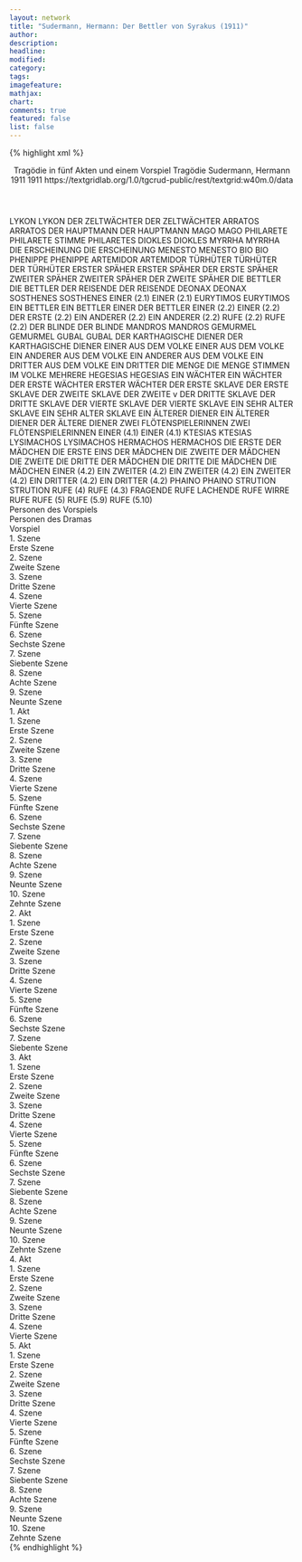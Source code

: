 ```yaml
---
layout: network
title: "Sudermann, Hermann: Der Bettler von Syrakus (1911)"
author:
description:
headline:
modified:
category:
tags:
imagefeature: 
mathjax: 
chart: 
comments: true
featured: false
list: false
---
```

{% highlight xml %}
<?xml-model href="https://raw.githubusercontent.com/DLiNa/project/master/rules/lina.rnc"?><?xml-model href="https://raw.githubusercontent.com/DLiNa/project/master/rules/lina.sch"?>
<play xmlns="http://lina.digital">
  <header>
    <title>Der Bettler von Syrakus</title>
    <subtitle>Tragödie in fünf Akten und einem Vorspiel</subtitle>
    <genretitle>Tragödie</genretitle>
    <author>Sudermann, Hermann</author>
    <date type="print" when="1911">1911</date>
    <date type="premiere" when="1911">1911</date>
    <date type="written"/>
    <source>https://textgridlab.org/1.0/tgcrud-public/rest/textgrid:w40m.0/data</source>
  </header>
  <personae>
    <character>
      <name>LYKON</name>
      <alias xml:id="lykon">
        <name>LYKON</name>
      </alias>
    </character>
    <character>
      <name>DER ZELTWÄCHTER</name>
      <alias xml:id="der_zeltwächter">
        <name>DER ZELTWÄCHTER</name>
      </alias>
    </character>
    <character>
      <name>ARRATOS</name>
      <alias xml:id="arratos">
        <name>ARRATOS</name>
      </alias>
    </character>
    <character>
      <name>DER HAUPTMANN</name>
      <alias xml:id="der_hauptmann">
        <name>DER HAUPTMANN</name>
      </alias>
    </character>
    <character>
      <name>MAGO</name>
      <alias xml:id="mago">
        <name>MAGO</name>
      </alias>
    </character>
    <character>
      <name>PHILARETE</name>
      <alias xml:id="philarete">
        <name>PHILARETE</name>
      </alias>
      <alias xml:id="stimme_philaretes">
        <name>STIMME PHILARETES</name>
      </alias>
    </character>
    <character>
      <name>DIOKLES</name>
      <alias xml:id="diokles">
        <name>DIOKLES</name>
      </alias>
    </character>
    <character>
      <name>MYRRHA</name>
      <alias xml:id="myrrha">
        <name>MYRRHA</name>
      </alias>
    </character>
    <character>
      <name>DIE ERSCHEINUNG</name>
      <alias xml:id="die_erscheinung">
        <name>DIE ERSCHEINUNG</name>
      </alias>
    </character>
    <character>
      <name>MENESTO</name>
      <alias xml:id="menesto">
        <name>MENESTO</name>
      </alias>
    </character>
    <character>
      <name>BIO</name>
      <alias xml:id="bio">
        <name>BIO</name>
      </alias>
    </character>
    <character>
      <name>PHENIPPE</name>
      <alias xml:id="phenippe">
        <name>PHENIPPE</name>
      </alias>
    </character>
    <character>
      <name>ARTEMIDOR</name>
      <alias xml:id="artemidor">
        <name>ARTEMIDOR</name>
      </alias>
    </character>
    <character>
      <name>TÜRHÜTER</name>
      <alias xml:id="türhüter">
        <name>TÜRHÜTER</name>
      </alias>
      <alias xml:id="der_türhüter">
        <name>DER TÜRHÜTER</name>
      </alias>
    </character>
    <character>
      <name>ERSTER SPÄHER</name>
      <alias xml:id="erster_späher">
        <name>ERSTER SPÄHER</name>
      </alias>
      <alias xml:id="der_erste_späher">
        <name>DER ERSTE SPÄHER</name>
      </alias>
    </character>
    <character>
      <name>ZWEITER SPÄHER</name>
      <alias xml:id="zweiter_späher">
        <name>ZWEITER SPÄHER</name>
      </alias>
      <alias xml:id="der_zweite_späher">
        <name>DER ZWEITE SPÄHER</name>
      </alias>
    </character>
    <character>
      <name>DIE BETTLER</name>
      <alias xml:id="die_bettler">
        <name>DIE BETTLER</name>
      </alias>
    </character>
    <character>
      <name>DER REISENDE</name>
      <alias xml:id="der_reisende">
        <name>DER REISENDE</name>
      </alias>
    </character>
    <character>
      <name>DEONAX</name>
      <alias xml:id="deonax">
        <name>DEONAX</name>
      </alias>
    </character>
    <character>
      <name>SOSTHENES</name>
      <alias xml:id="sosthenes">
        <name>SOSTHENES</name>
      </alias>
    </character>
    <character>
      <name>EINER (2.1)</name>
      <alias xml:id="einer_2.1">
        <name>EINER (2.1)</name>
      </alias>
    </character>
    <character>
      <name>EURYTIMOS</name>
      <alias xml:id="eurytimos">
        <name>EURYTIMOS</name>
      </alias>
    </character>
    <character>
      <name>EIN BETTLER</name>
      <alias xml:id="ein_bettler">
        <name>EIN BETTLER</name>
      </alias>
      <alias xml:id="einer_der_bettler">
        <name>EINER DER BETTLER</name>
      </alias>
    </character>
    <character>
      <name>EINER (2.2)</name>
      <alias xml:id="einer_2.2">
        <name>EINER (2.2)</name>
      </alias>
      <alias xml:id="der_erste_2.2">
        <name>DER ERSTE (2.2)</name>
      </alias>
    </character>
    <character>
      <name>EIN ANDERER (2.2)</name>
      <alias xml:id="ein_anderer_2.2">
        <name>EIN ANDERER (2.2)</name>
      </alias>
    </character>
    <character>
      <name>RUFE (2.2)</name>
      <alias xml:id="rufe_2.2">
        <name>RUFE (2.2)</name>
      </alias>
    </character>
    <character>
      <name>DER BLINDE</name>
      <alias xml:id="der_blinde">
        <name>DER BLINDE</name>
      </alias>
    </character>
    <character>
      <name>MANDROS</name>
      <alias xml:id="mandros">
        <name>MANDROS</name>
      </alias>
    </character>
    <character>
      <name>GEMURMEL</name>
      <alias xml:id="gemurmel">
        <name>GEMURMEL</name>
      </alias>
    </character>
    <character>
      <name>GUBAL</name>
      <alias xml:id="gubal">
        <name>GUBAL</name>
      </alias>
    </character>
    <character>
      <name>DER KARTHAGISCHE DIENER</name>
      <alias xml:id="der_karthagische_diener">
        <name>DER KARTHAGISCHE DIENER</name>
      </alias>
    </character>
    <character>
      <name>EINER AUS DEM VOLKE</name>
      <alias xml:id="einer_aus_dem_volke">
        <name>EINER AUS DEM VOLKE</name>
      </alias>
    </character>
    <character>
      <name>EIN ANDERER AUS DEM VOLKE</name>
      <alias xml:id="ein_anderer_aus_dem_volke">
        <name>EIN ANDERER AUS DEM VOLKE</name>
      </alias>
    </character>
    <character>
      <name>EIN DRITTER AUS DEM VOLKE</name>
      <alias xml:id="ein_dritter_aus_dem_volke">
        <name>EIN DRITTER</name>
      </alias>
    </character>
    <character>
      <name>DIE MENGE</name>
      <alias xml:id="die_menge">
        <name>DIE MENGE</name>
      </alias>
      <alias xml:id="stimmen_im_volke">
        <name>STIMMEN IM VOLKE</name>
      </alias>
      <alias xml:id="mehrere_aus_dem_volke">
        <name>MEHRERE</name>
      </alias>
    </character>
    <character>
      <name>HEGESIAS</name>
      <alias xml:id="hegesias">
        <name>HEGESIAS</name>
      </alias>
    </character>
    <character>
      <name>EIN WÄCHTER</name>
      <alias xml:id="ein_wächter">
        <name>EIN WÄCHTER</name>
      </alias>
      <alias xml:id="der_erste_wächter">
        <name>DER ERSTE WÄCHTER</name>
      </alias>
      <alias xml:id="erster_wächter">
        <name>ERSTER WÄCHTER</name>
      </alias>
    </character>
    <character>
      <name>DER ERSTE SKLAVE</name>
      <alias xml:id="der_erste_sklave">
        <name>DER ERSTE SKLAVE</name>
      </alias>
    </character>
    <character>
      <name>DER ZWEITE SKLAVE</name>
      <alias xml:id="der_zweite_sklave">
        <name>DER ZWEITE v</name>
      </alias>
    </character>
    <character>
      <name>DER DRITTE SKLAVE</name>
      <alias xml:id="der_dritte_sklave">
        <name>DER DRITTE SKLAVE</name>
      </alias>
    </character>
    <character>
      <name>DER VIERTE SKLAVE</name>
      <alias xml:id="der_vierte_sklave">
        <name>DER VIERTE SKLAVE</name>
      </alias>
    </character>
    <character>
      <name>EIN SEHR ALTER SKLAVE</name>
      <alias xml:id="ein_sehr_alter_sklave">
        <name>EIN SEHR ALTER SKLAVE</name>
      </alias>
    </character>
    <character>
      <name>EIN ÄLTERER DIENER</name>
      <alias xml:id="ein_älterer_diener">
        <name>EIN ÄLTERER DIENER</name>
      </alias>
      <alias xml:id="der_ältere_diener">
        <name>DER ÄLTERE DIENER</name>
      </alias>
    </character>
    <character>
      <name>ZWEI FLÖTENSPIELERINNEN</name>
      <alias xml:id="zwei_flötenspielerinnen">
        <name>ZWEI FLÖTENSPIELERINNEN</name>
      </alias>
    </character>
    <character>
      <name>EINER (4.1)</name>
      <alias xml:id="einer_4.1">
        <name>EINER (4.1)</name>
      </alias>
    </character>
    <character>
      <name>KTESIAS</name>
      <alias xml:id="ktesias">
        <name>KTESIAS</name>
      </alias>
    </character>
    <character>
      <name>LYSIMACHOS</name>
      <alias xml:id="lysimachos">
        <name>LYSIMACHOS</name>
      </alias>
    </character>
    <character>
      <name>HERMACHOS</name>
      <alias xml:id="hermachos">
        <name>HERMACHOS</name>
      </alias>
    </character>
    <character>
      <name>DIE ERSTE DER MÄDCHEN</name>
      <alias xml:id="die_erste">
        <name>DIE ERSTE</name>
      </alias>
      <alias xml:id="eins_der_mädchen">
        <name>EINS DER MÄDCHEN</name>
      </alias>
    </character>
    <character>
      <name>DIE ZWEITE DER MÄDCHEN</name>
      <alias xml:id="die_zweite">
        <name>DIE ZWEITE</name>
      </alias>
    </character>
    <character>
      <name>DIE DRITTE DER MÄDCHEN</name>
      <alias xml:id="die_dritte">
        <name>DIE DRITTE</name>
      </alias>
    </character>
    <character>
      <name>DIE MÄDCHEN</name>
      <alias xml:id="die_mädchen">
        <name>DIE MÄDCHEN</name>
      </alias>
    </character>
    <character>
      <name>EINER (4.2)</name>
      <alias xml:id="einer_4.2">
        <name>EIN ZWEITER (4.2)</name>
      </alias>
    </character>
    <character>
      <name>EIN ZWEITER (4.2)</name>
      <alias xml:id="ein_zweiter_4.2">
        <name>EIN ZWEITER (4.2)</name>
      </alias>
    </character>
    <character>
      <name>EIN DRITTER (4.2)</name>
      <alias xml:id="ein_dritter_4.2">
        <name>EIN DRITTER (4.2)</name>
      </alias>
    </character>
    <character>
      <name>PHAINO</name>
      <alias xml:id="phaino">
        <name>PHAINO</name>
      </alias>
    </character>
    <character>
      <name>STRUTION</name>
      <alias xml:id="strution">
        <name>STRUTION</name>
      </alias>
    </character>
    <character>
      <name>RUFE (4)</name>
      <alias xml:id="rufe_4.3">
        <name>RUFE (4.3)</name>
      </alias>
      <alias xml:id="fragende_rufe">
        <name>FRAGENDE RUFE</name>
      </alias>
      <alias xml:id="lachende_rufe">
        <name>LACHENDE RUFE</name>
      </alias>
      <alias xml:id="wirre_rufe">
        <name>WIRRE RUFE</name>
      </alias>
    </character>
    <character>
      <name>RUFE (5)</name>
      <alias xml:id="rufe_5.9">
        <name>RUFE (5.9)</name>
      </alias>
      <alias xml:id="rufe_5.10">
        <name>RUFE (5.10)</name>
      </alias>
    </character>
  </personae>
  <text>
    <div>
      <head>Personen des Vorspiels</head>
    </div>
    <div>
      <head>Personen des Dramas</head>
    </div>
    <div>
      <head>Vorspiel</head>
      <div>
        <head>1. Szene</head>
        <div>
          <head>Erste Szene</head>
          <sp who="#lykon">
            <amount n="2" unit="speech_acts"/>
            <amount n="62" unit="words"/>
            <amount n="8" unit="lines"/>
            <amount n="328" unit="chars"/>
          </sp>
          <sp who="#der_zeltwächter">
            <amount n="1" unit="speech_acts"/>
            <amount n="12" unit="words"/>
            <amount n="2" unit="lines"/>
            <amount n="66" unit="chars"/>
          </sp>
        </div>
      </div>
      <div>
        <head>2. Szene</head>
        <div>
          <head>Zweite Szene</head>
          <sp who="#arratos">
            <amount n="10" unit="speech_acts"/>
            <amount n="268" unit="words"/>
            <amount n="38" unit="lines"/>
            <amount n="1443" unit="chars"/>
          </sp>
          <sp who="#lykon">
            <amount n="10" unit="speech_acts"/>
            <amount n="464" unit="words"/>
            <amount n="65" unit="lines"/>
            <amount n="2530" unit="chars"/>
          </sp>
        </div>
      </div>
      <div>
        <head>3. Szene</head>
        <div>
          <head>Dritte Szene</head>
          <sp who="#der_hauptmann">
            <amount n="2" unit="speech_acts"/>
            <amount n="18" unit="words"/>
            <amount n="4" unit="lines"/>
            <amount n="100" unit="chars"/>
          </sp>
          <sp who="#lykon">
            <amount n="19" unit="speech_acts"/>
            <amount n="210" unit="words"/>
            <amount n="39" unit="lines"/>
            <amount n="1123" unit="chars"/>
          </sp>
          <sp who="#mago">
            <amount n="13" unit="speech_acts"/>
            <amount n="464" unit="words"/>
            <amount n="69" unit="lines"/>
            <amount n="2573" unit="chars"/>
          </sp>
          <sp who="#arratos">
            <amount n="4" unit="speech_acts"/>
            <amount n="28" unit="words"/>
            <amount n="6" unit="lines"/>
            <amount n="143" unit="chars"/>
          </sp>
          <sp who="#der_hauptmann #lykon #mago #arratos">
            <amount n="2" unit="speech_acts"/>
            <amount n="4" unit="words"/>
            <amount n="1" unit="lines"/>
            <amount n="33" unit="chars"/>
          </sp>
        </div>
      </div>
      <div>
        <head>4. Szene</head>
        <div>
          <head>Vierte Szene</head>
          <sp who="#lykon">
            <amount n="4" unit="speech_acts"/>
            <amount n="173" unit="words"/>
            <amount n="24" unit="lines"/>
            <amount n="885" unit="chars"/>
          </sp>
          <sp who="#arratos">
            <amount n="2" unit="speech_acts"/>
            <amount n="96" unit="words"/>
            <amount n="13" unit="lines"/>
            <amount n="483" unit="chars"/>
          </sp>
          <sp who="#stimme_philaretes">
            <amount n="1" unit="speech_acts"/>
            <amount n="6" unit="words"/>
            <amount n="1" unit="lines"/>
            <amount n="30" unit="chars"/>
          </sp>
        </div>
      </div>
      <div>
        <head>5. Szene</head>
        <div>
          <head>Fünfte Szene</head>
          <sp who="#philarete">
            <amount n="3" unit="speech_acts"/>
            <amount n="65" unit="words"/>
            <amount n="9" unit="lines"/>
            <amount n="354" unit="chars"/>
          </sp>
          <sp who="#lykon">
            <amount n="2" unit="speech_acts"/>
            <amount n="144" unit="words"/>
            <amount n="17" unit="lines"/>
            <amount n="738" unit="chars"/>
          </sp>
          <sp who="#arratos">
            <amount n="2" unit="speech_acts"/>
            <amount n="8" unit="words"/>
            <amount n="2" unit="lines"/>
            <amount n="38" unit="chars"/>
          </sp>
          <sp who="#diokles">
            <amount n="1" unit="speech_acts"/>
            <amount n="16" unit="words"/>
            <amount n="3" unit="lines"/>
            <amount n="77" unit="chars"/>
          </sp>
        </div>
      </div>
      <div>
        <head>6. Szene</head>
        <div>
          <head>Sechste Szene</head>
          <sp who="#lykon">
            <amount n="6" unit="speech_acts"/>
            <amount n="83" unit="words"/>
            <amount n="16" unit="lines"/>
            <amount n="473" unit="chars"/>
          </sp>
          <sp who="#philarete">
            <amount n="5" unit="speech_acts"/>
            <amount n="148" unit="words"/>
            <amount n="21" unit="lines"/>
            <amount n="765" unit="chars"/>
          </sp>
        </div>
      </div>
      <div>
        <head>7. Szene</head>
        <div>
          <head>Siebente Szene</head>
          <sp who="#arratos">
            <amount n="2" unit="speech_acts"/>
            <amount n="9" unit="words"/>
            <amount n="3" unit="lines"/>
            <amount n="56" unit="chars"/>
          </sp>
          <sp who="#philarete">
            <amount n="1" unit="speech_acts"/>
            <amount n="96" unit="words"/>
            <amount n="13" unit="lines"/>
            <amount n="537" unit="chars"/>
          </sp>
          <sp who="#lykon">
            <amount n="2" unit="speech_acts"/>
            <amount n="16" unit="words"/>
            <amount n="4" unit="lines"/>
            <amount n="83" unit="chars"/>
          </sp>
          <sp who="#myrrha">
            <amount n="1" unit="speech_acts"/>
            <amount n="2" unit="words"/>
            <amount n="1" unit="lines"/>
            <amount n="11" unit="chars"/>
          </sp>
          <sp who="#diokles">
            <amount n="1" unit="speech_acts"/>
            <amount n="1" unit="words"/>
            <amount n="1" unit="lines"/>
            <amount n="6" unit="chars"/>
          </sp>
        </div>
      </div>
      <div>
        <head>8. Szene</head>
        <div>
          <head>Achte Szene</head>
          <sp who="#lykon">
            <amount n="1" unit="speech_acts"/>
            <amount n="143" unit="words"/>
            <amount n="19" unit="lines"/>
            <amount n="781" unit="chars"/>
          </sp>
        </div>
      </div>
      <div>
        <head>9. Szene</head>
        <div>
          <head>Neunte Szene</head>
          <sp who="#lykon">
            <amount n="6" unit="speech_acts"/>
            <amount n="295" unit="words"/>
            <amount n="38" unit="lines"/>
            <amount n="1576" unit="chars"/>
          </sp>
          <sp who="#die_erscheinung">
            <amount n="5" unit="speech_acts"/>
            <amount n="98" unit="words"/>
            <amount n="21" unit="lines"/>
            <amount n="550" unit="chars"/>
          </sp>
        </div>
      </div>
    </div>
    <div>
      <head>1. Akt</head>
      <div>
        <head>1. Szene</head>
        <div>
          <head>Erste Szene</head>
          <sp who="#menesto">
            <amount n="5" unit="speech_acts"/>
            <amount n="201" unit="words"/>
            <amount n="28" unit="lines"/>
            <amount n="1051" unit="chars"/>
          </sp>
          <sp who="#bio">
            <amount n="3" unit="speech_acts"/>
            <amount n="56" unit="words"/>
            <amount n="8" unit="lines"/>
            <amount n="290" unit="chars"/>
          </sp>
          <sp who="#phenippe">
            <amount n="3" unit="speech_acts"/>
            <amount n="53" unit="words"/>
            <amount n="8" unit="lines"/>
            <amount n="260" unit="chars"/>
          </sp>
        </div>
      </div>
      <div>
        <head>2. Szene</head>
        <div>
          <head>Zweite Szene</head>
          <sp who="#menesto">
            <amount n="5" unit="speech_acts"/>
            <amount n="150" unit="words"/>
            <amount n="23" unit="lines"/>
            <amount n="786" unit="chars"/>
          </sp>
          <sp who="#myrrha">
            <amount n="4" unit="speech_acts"/>
            <amount n="142" unit="words"/>
            <amount n="21" unit="lines"/>
            <amount n="738" unit="chars"/>
          </sp>
        </div>
      </div>
      <div>
        <head>3. Szene</head>
        <div>
          <head>Dritte Szene</head>
          <sp who="#phenippe">
            <amount n="4" unit="speech_acts"/>
            <amount n="104" unit="words"/>
            <amount n="15" unit="lines"/>
            <amount n="519" unit="chars"/>
          </sp>
          <sp who="#menesto">
            <amount n="5" unit="speech_acts"/>
            <amount n="22" unit="words"/>
            <amount n="5" unit="lines"/>
            <amount n="119" unit="chars"/>
          </sp>
          <sp who="#bio">
            <amount n="2" unit="speech_acts"/>
            <amount n="10" unit="words"/>
            <amount n="4" unit="lines"/>
            <amount n="50" unit="chars"/>
          </sp>
        </div>
      </div>
      <div>
        <head>4. Szene</head>
        <div>
          <head>Vierte Szene</head>
          <sp who="#artemidor">
            <amount n="2" unit="speech_acts"/>
            <amount n="264" unit="words"/>
            <amount n="37" unit="lines"/>
            <amount n="1460" unit="chars"/>
          </sp>
          <sp who="#myrrha">
            <amount n="2" unit="speech_acts"/>
            <amount n="207" unit="words"/>
            <amount n="27" unit="lines"/>
            <amount n="1068" unit="chars"/>
          </sp>
        </div>
      </div>
      <div>
        <head>5. Szene</head>
        <div>
          <head>Fünfte Szene</head>
          <sp who="#myrrha">
            <amount n="4" unit="speech_acts"/>
            <amount n="55" unit="words"/>
            <amount n="10" unit="lines"/>
            <amount n="288" unit="chars"/>
          </sp>
          <sp who="#artemidor">
            <amount n="3" unit="speech_acts"/>
            <amount n="57" unit="words"/>
            <amount n="8" unit="lines"/>
            <amount n="313" unit="chars"/>
          </sp>
          <sp who="#arratos">
            <amount n="3" unit="speech_acts"/>
            <amount n="102" unit="words"/>
            <amount n="16" unit="lines"/>
            <amount n="585" unit="chars"/>
          </sp>
          <sp who="#philarete">
            <amount n="4" unit="speech_acts"/>
            <amount n="12" unit="words"/>
            <amount n="4" unit="lines"/>
            <amount n="55" unit="chars"/>
          </sp>
        </div>
      </div>
      <div>
        <head>6. Szene</head>
        <div>
          <head>Sechste Szene</head>
          <sp who="#diokles">
            <amount n="7" unit="speech_acts"/>
            <amount n="347" unit="words"/>
            <amount n="49" unit="lines"/>
            <amount n="1830" unit="chars"/>
          </sp>
          <sp who="#arratos">
            <amount n="10" unit="speech_acts"/>
            <amount n="320" unit="words"/>
            <amount n="46" unit="lines"/>
            <amount n="1672" unit="chars"/>
          </sp>
          <sp who="#artemidor">
            <amount n="4" unit="speech_acts"/>
            <amount n="78" unit="words"/>
            <amount n="10" unit="lines"/>
            <amount n="400" unit="chars"/>
          </sp>
          <sp who="#philarete">
            <amount n="1" unit="speech_acts"/>
            <amount n="26" unit="words"/>
            <amount n="3" unit="lines"/>
            <amount n="122" unit="chars"/>
          </sp>
          <sp who="#myrrha">
            <amount n="1" unit="speech_acts"/>
          </sp>
        </div>
      </div>
      <div>
        <head>7. Szene</head>
        <div>
          <head>Siebente Szene</head>
          <sp who="#arratos">
            <amount n="7" unit="speech_acts"/>
            <amount n="849" unit="words"/>
            <amount n="110" unit="lines"/>
            <amount n="4514" unit="chars"/>
          </sp>
          <sp who="#philarete">
            <amount n="6" unit="speech_acts"/>
            <amount n="221" unit="words"/>
            <amount n="32" unit="lines"/>
            <amount n="1187" unit="chars"/>
          </sp>
        </div>
      </div>
      <div>
        <head>8. Szene</head>
        <div>
          <head>Achte Szene</head>
          <sp who="#türhüter">
            <amount n="2" unit="speech_acts"/>
            <amount n="6" unit="words"/>
            <amount n="2" unit="lines"/>
            <amount n="33" unit="chars"/>
          </sp>
          <sp who="#arratos">
            <amount n="2" unit="speech_acts"/>
            <amount n="21" unit="words"/>
            <amount n="4" unit="lines"/>
            <amount n="107" unit="chars"/>
          </sp>
        </div>
      </div>
      <div>
        <head>9. Szene</head>
        <div>
          <head>Neunte Szene</head>
          <sp who="#arratos">
            <amount n="15" unit="speech_acts"/>
            <amount n="109" unit="words"/>
            <amount n="25" unit="lines"/>
            <amount n="569" unit="chars"/>
          </sp>
          <sp who="#erster_späher">
            <amount n="3" unit="speech_acts"/>
            <amount n="26" unit="words"/>
            <amount n="4" unit="lines"/>
            <amount n="127" unit="chars"/>
          </sp>
          <sp who="#zweiter_späher">
            <amount n="12" unit="speech_acts"/>
            <amount n="248" unit="words"/>
            <amount n="38" unit="lines"/>
            <amount n="1316" unit="chars"/>
          </sp>
          <sp who="#philarete">
            <amount n="5" unit="speech_acts"/>
            <amount n="25" unit="words"/>
            <amount n="4" unit="lines"/>
            <amount n="129" unit="chars"/>
          </sp>
        </div>
      </div>
      <div>
        <head>10. Szene</head>
        <div>
          <head>Zehnte Szene</head>
          <sp who="#philarete">
            <amount n="3" unit="speech_acts"/>
            <amount n="333" unit="words"/>
            <amount n="43" unit="lines"/>
            <amount n="1712" unit="chars"/>
          </sp>
          <sp who="#arratos">
            <amount n="2" unit="speech_acts"/>
            <amount n="64" unit="words"/>
            <amount n="10" unit="lines"/>
            <amount n="334" unit="chars"/>
          </sp>
        </div>
      </div>
    </div>
    <div>
      <head>2. Akt</head>
      <div>
        <head>1. Szene</head>
        <div>
          <head>Erste Szene</head>
          <sp who="#die_bettler">
            <amount n="2" unit="speech_acts"/>
            <amount n="38" unit="words"/>
            <amount n="8" unit="lines"/>
            <amount n="213" unit="chars"/>
          </sp>
          <sp who="#der_reisende">
            <amount n="1" unit="speech_acts"/>
            <amount n="19" unit="words"/>
            <amount n="3" unit="lines"/>
            <amount n="100" unit="chars"/>
          </sp>
          <sp who="#deonax">
            <amount n="1" unit="speech_acts"/>
            <amount n="36" unit="words"/>
            <amount n="5" unit="lines"/>
            <amount n="204" unit="chars"/>
          </sp>
          <sp who="#sosthenes">
            <amount n="1" unit="speech_acts"/>
            <amount n="8" unit="words"/>
            <amount n="2" unit="lines"/>
            <amount n="44" unit="chars"/>
          </sp>
          <sp who="#einer_2.1">
            <amount n="1" unit="speech_acts"/>
            <amount n="2" unit="words"/>
            <amount n="1" unit="lines"/>
            <amount n="15" unit="chars"/>
          </sp>
        </div>
      </div>
      <div>
        <head>2. Szene</head>
        <div>
          <head>Zweite Szene</head>
          <sp who="#die_bettler">
            <amount n="1" unit="speech_acts"/>
            <amount n="12" unit="words"/>
            <amount n="2" unit="lines"/>
            <amount n="61" unit="chars"/>
          </sp>
          <sp who="#eurytimos">
            <amount n="13" unit="speech_acts"/>
            <amount n="156" unit="words"/>
            <amount n="29" unit="lines"/>
            <amount n="866" unit="chars"/>
          </sp>
          <sp who="#sosthenes">
            <amount n="3" unit="speech_acts"/>
            <amount n="63" unit="words"/>
            <amount n="9" unit="lines"/>
            <amount n="352" unit="chars"/>
          </sp>
          <sp who="#ein_bettler">
            <amount n="1" unit="speech_acts"/>
            <amount n="6" unit="words"/>
            <amount n="1" unit="lines"/>
            <amount n="32" unit="chars"/>
          </sp>
          <sp who="#ein_anderer_2.2">
            <amount n="2" unit="speech_acts"/>
            <amount n="9" unit="words"/>
            <amount n="4" unit="lines"/>
            <amount n="50" unit="chars"/>
          </sp>
          <sp who="#rufe_2.2">
            <amount n="1" unit="speech_acts"/>
            <amount n="5" unit="words"/>
            <amount n="1" unit="lines"/>
            <amount n="27" unit="chars"/>
          </sp>
          <sp who="#der_blinde">
            <amount n="23" unit="speech_acts"/>
            <amount n="663" unit="words"/>
            <amount n="101" unit="lines"/>
            <amount n="3522" unit="chars"/>
          </sp>
          <sp who="#deonax">
            <amount n="5" unit="speech_acts"/>
            <amount n="137" unit="words"/>
            <amount n="19" unit="lines"/>
            <amount n="696" unit="chars"/>
          </sp>
          <sp who="#mandros">
            <amount n="7" unit="speech_acts"/>
            <amount n="95" unit="words"/>
            <amount n="16" unit="lines"/>
            <amount n="464" unit="chars"/>
          </sp>
          <sp who="#gemurmel">
            <amount n="1" unit="speech_acts"/>
            <amount n="6" unit="words"/>
            <amount n="1" unit="lines"/>
            <amount n="27" unit="chars"/>
          </sp>
          <sp who="#einer_2.2">
            <amount n="1" unit="speech_acts"/>
            <amount n="5" unit="words"/>
            <amount n="2" unit="lines"/>
            <amount n="34" unit="chars"/>
          </sp>
          <sp who="#der_erste_2.2">
            <amount n="1" unit="speech_acts"/>
            <amount n="7" unit="words"/>
            <amount n="2" unit="lines"/>
            <amount n="42" unit="chars"/>
          </sp>
        </div>
      </div>
      <div>
        <head>3. Szene</head>
        <div>
          <head>Dritte Szene</head>
          <sp who="#mago">
            <amount n="20" unit="speech_acts"/>
            <amount n="410" unit="words"/>
            <amount n="72" unit="lines"/>
            <amount n="2282" unit="chars"/>
          </sp>
          <sp who="#gubal">
            <amount n="4" unit="speech_acts"/>
            <amount n="28" unit="words"/>
            <amount n="5" unit="lines"/>
            <amount n="148" unit="chars"/>
          </sp>
          <sp who="#die_bettler">
            <amount n="1" unit="speech_acts"/>
            <amount n="13" unit="words"/>
            <amount n="2" unit="lines"/>
            <amount n="73" unit="chars"/>
          </sp>
          <sp who="#der_zweite_späher">
            <amount n="3" unit="speech_acts"/>
            <amount n="31" unit="words"/>
            <amount n="5" unit="lines"/>
            <amount n="166" unit="chars"/>
          </sp>
          <sp who="#der_blinde">
            <amount n="12" unit="speech_acts"/>
            <amount n="281" unit="words"/>
            <amount n="43" unit="lines"/>
            <amount n="1410" unit="chars"/>
          </sp>
          <sp who="#der_karthagische_diener">
            <amount n="1" unit="speech_acts"/>
            <amount n="4" unit="words"/>
            <amount n="1" unit="lines"/>
            <amount n="22" unit="chars"/>
          </sp>
          <sp who="#eurytimos">
            <amount n="2" unit="speech_acts"/>
            <amount n="16" unit="words"/>
            <amount n="3" unit="lines"/>
            <amount n="65" unit="chars"/>
          </sp>
          <sp who="#einer_der_bettler">
            <amount n="1" unit="speech_acts"/>
            <amount n="5" unit="words"/>
            <amount n="2" unit="lines"/>
            <amount n="25" unit="chars"/>
          </sp>
          <sp who="#deonax">
            <amount n="1" unit="speech_acts"/>
            <amount n="10" unit="words"/>
            <amount n="2" unit="lines"/>
            <amount n="53" unit="chars"/>
          </sp>
          <sp who="#zweiter_späher">
            <amount n="1" unit="speech_acts"/>
            <amount n="9" unit="words"/>
            <amount n="1" unit="lines"/>
            <amount n="43" unit="chars"/>
          </sp>
        </div>
      </div>
      <div>
        <head>4. Szene</head>
        <div>
          <head>Vierte Szene</head>
          <sp who="#der_blinde">
            <amount n="3" unit="speech_acts"/>
            <amount n="58" unit="words"/>
            <amount n="10" unit="lines"/>
            <amount n="325" unit="chars"/>
          </sp>
          <sp who="#eurytimos">
            <amount n="2" unit="speech_acts"/>
            <amount n="5" unit="words"/>
            <amount n="2" unit="lines"/>
            <amount n="19" unit="chars"/>
          </sp>
          <sp who="#deonax">
            <amount n="1" unit="speech_acts"/>
            <amount n="7" unit="words"/>
            <amount n="1" unit="lines"/>
            <amount n="38" unit="chars"/>
          </sp>
          <sp who="#die_bettler">
            <amount n="1" unit="speech_acts"/>
            <amount n="28" unit="words"/>
            <amount n="5" unit="lines"/>
            <amount n="156" unit="chars"/>
          </sp>
          <sp who="#einer_aus_dem_volke">
            <amount n="1" unit="speech_acts"/>
            <amount n="6" unit="words"/>
            <amount n="1" unit="lines"/>
            <amount n="46" unit="chars"/>
          </sp>
          <sp who="#ein_anderer_aus_dem_volke">
            <amount n="2" unit="speech_acts"/>
            <amount n="25" unit="words"/>
            <amount n="5" unit="lines"/>
            <amount n="129" unit="chars"/>
          </sp>
          <sp who="#mehrere_aus_dem_volke">
            <amount n="1" unit="speech_acts"/>
            <amount n="4" unit="words"/>
            <amount n="1" unit="lines"/>
            <amount n="20" unit="chars"/>
          </sp>
          <sp who="#einer_aus_dem_volke">
            <amount n="1" unit="speech_acts"/>
            <amount n="15" unit="words"/>
            <amount n="3" unit="lines"/>
            <amount n="73" unit="chars"/>
          </sp>
          <sp who="#ein_dritter_aus_dem_volke">
            <amount n="1" unit="speech_acts"/>
            <amount n="4" unit="words"/>
            <amount n="1" unit="lines"/>
            <amount n="16" unit="chars"/>
          </sp>
        </div>
      </div>
      <div>
        <head>5. Szene</head>
        <div>
          <head>Fünfte Szene</head>
          <sp who="#die_menge">
            <amount n="1" unit="speech_acts"/>
            <amount n="2" unit="words"/>
            <amount n="1" unit="lines"/>
            <amount n="13" unit="chars"/>
          </sp>
          <sp who="#arratos">
            <amount n="12" unit="speech_acts"/>
            <amount n="393" unit="words"/>
            <amount n="60" unit="lines"/>
            <amount n="2238" unit="chars"/>
          </sp>
          <sp who="#der_blinde">
            <amount n="15" unit="speech_acts"/>
            <amount n="290" unit="words"/>
            <amount n="42" unit="lines"/>
            <amount n="1666" unit="chars"/>
          </sp>
          <sp who="#eurytimos">
            <amount n="2" unit="speech_acts"/>
            <amount n="8" unit="words"/>
            <amount n="3" unit="lines"/>
            <amount n="51" unit="chars"/>
          </sp>
          <sp who="#artemidor">
            <amount n="5" unit="speech_acts"/>
            <amount n="119" unit="words"/>
            <amount n="18" unit="lines"/>
            <amount n="653" unit="chars"/>
          </sp>
          <sp who="#diokles">
            <amount n="3" unit="speech_acts"/>
            <amount n="34" unit="words"/>
            <amount n="5" unit="lines"/>
            <amount n="178" unit="chars"/>
          </sp>
          <sp who="#hegesias">
            <amount n="3" unit="speech_acts"/>
            <amount n="193" unit="words"/>
            <amount n="26" unit="lines"/>
            <amount n="991" unit="chars"/>
          </sp>
          <sp who="#einer_aus_dem_volke">
            <amount n="1" unit="speech_acts"/>
            <amount n="8" unit="words"/>
            <amount n="2" unit="lines"/>
            <amount n="35" unit="chars"/>
          </sp>
          <sp who="#der_zweite_späher">
            <amount n="2" unit="speech_acts"/>
            <amount n="11" unit="words"/>
            <amount n="2" unit="lines"/>
            <amount n="53" unit="chars"/>
          </sp>
          <sp who="#stimmen_im_volke">
            <amount n="2" unit="speech_acts"/>
            <amount n="14" unit="words"/>
            <amount n="3" unit="lines"/>
            <amount n="79" unit="chars"/>
          </sp>
          <sp who="#einer_aus_dem_volke">
            <amount n="1" unit="speech_acts"/>
            <amount n="6" unit="words"/>
            <amount n="1" unit="lines"/>
            <amount n="24" unit="chars"/>
          </sp>
        </div>
      </div>
      <div>
        <head>6. Szene</head>
        <div>
          <head>Sechste Szene</head>
          <sp who="#mago">
            <amount n="3" unit="speech_acts"/>
            <amount n="120" unit="words"/>
            <amount n="14" unit="lines"/>
            <amount n="665" unit="chars"/>
          </sp>
          <sp who="#der_blinde">
            <amount n="1" unit="speech_acts"/>
            <amount n="30" unit="words"/>
            <amount n="5" unit="lines"/>
            <amount n="190" unit="chars"/>
          </sp>
          <sp who="#arratos">
            <amount n="1" unit="speech_acts"/>
            <amount n="42" unit="words"/>
            <amount n="6" unit="lines"/>
            <amount n="234" unit="chars"/>
          </sp>
        </div>
      </div>
      <div>
        <head>7. Szene</head>
        <div>
          <head>Siebente Szene</head>
          <sp who="#der_blinde">
            <amount n="5" unit="speech_acts"/>
            <amount n="148" unit="words"/>
            <amount n="21" unit="lines"/>
            <amount n="773" unit="chars"/>
          </sp>
          <sp who="#artemidor">
            <amount n="1" unit="speech_acts"/>
            <amount n="16" unit="words"/>
            <amount n="3" unit="lines"/>
            <amount n="89" unit="chars"/>
          </sp>
          <sp who="#arratos">
            <amount n="2" unit="speech_acts"/>
            <amount n="115" unit="words"/>
            <amount n="17" unit="lines"/>
            <amount n="647" unit="chars"/>
          </sp>
          <sp who="#diokles">
            <amount n="1" unit="speech_acts"/>
            <amount n="37" unit="words"/>
            <amount n="5" unit="lines"/>
            <amount n="185" unit="chars"/>
          </sp>
          <sp who="#ein_wächter">
            <amount n="1" unit="speech_acts"/>
            <amount n="6" unit="words"/>
            <amount n="2" unit="lines"/>
            <amount n="44" unit="chars"/>
          </sp>
        </div>
      </div>
    </div>
    <div>
      <head>3. Akt</head>
      <div>
        <head>1. Szene</head>
        <div>
          <head>Erste Szene</head>
          <sp who="#arratos">
            <amount n="16" unit="speech_acts"/>
            <amount n="163" unit="words"/>
            <amount n="31" unit="lines"/>
            <amount n="858" unit="chars"/>
          </sp>
          <sp who="#mago">
            <amount n="16" unit="speech_acts"/>
            <amount n="379" unit="words"/>
            <amount n="58" unit="lines"/>
            <amount n="2004" unit="chars"/>
          </sp>
        </div>
      </div>
      <div>
        <head>2. Szene</head>
        <div>
          <head>Zweite Szene</head>
          <sp who="#arratos">
            <amount n="7" unit="speech_acts"/>
            <amount n="80" unit="words"/>
            <amount n="15" unit="lines"/>
            <amount n="427" unit="chars"/>
          </sp>
          <sp who="#philarete">
            <amount n="5" unit="speech_acts"/>
            <amount n="64" unit="words"/>
            <amount n="11" unit="lines"/>
            <amount n="363" unit="chars"/>
          </sp>
        </div>
      </div>
      <div>
        <head>3. Szene</head>
        <div>
          <head>Dritte Szene</head>
          <sp who="#ein_wächter">
            <amount n="1" unit="speech_acts"/>
            <amount n="6" unit="words"/>
            <amount n="1" unit="lines"/>
            <amount n="42" unit="chars"/>
          </sp>
          <sp who="#der_blinde">
            <amount n="29" unit="speech_acts"/>
            <amount n="781" unit="words"/>
            <amount n="114" unit="lines"/>
            <amount n="4069" unit="chars"/>
          </sp>
          <sp who="#arratos">
            <amount n="29" unit="speech_acts"/>
            <amount n="361" unit="words"/>
            <amount n="58" unit="lines"/>
            <amount n="1874" unit="chars"/>
          </sp>
        </div>
      </div>
      <div>
        <head>4. Szene</head>
        <div>
          <head>Vierte Szene</head>
          <sp who="#der_blinde">
            <amount n="1" unit="speech_acts"/>
            <amount n="26" unit="words"/>
            <amount n="3" unit="lines"/>
            <amount n="122" unit="chars"/>
          </sp>
        </div>
      </div>
      <div>
        <head>5. Szene</head>
        <div>
          <head>Fünfte Szene</head>
          <sp who="#philarete">
            <amount n="19" unit="speech_acts"/>
            <amount n="782" unit="words"/>
            <amount n="106" unit="lines"/>
            <amount n="4068" unit="chars"/>
          </sp>
          <sp who="#der_blinde">
            <amount n="18" unit="speech_acts"/>
            <amount n="732" unit="words"/>
            <amount n="98" unit="lines"/>
            <amount n="3799" unit="chars"/>
          </sp>
        </div>
      </div>
      <div>
        <head>6. Szene</head>
        <div>
          <head>Sechste Szene</head>
          <sp who="#der_blinde">
            <amount n="1" unit="speech_acts"/>
          </sp>
          <sp who="#philarete">
            <amount n="1" unit="speech_acts"/>
            <amount n="52" unit="words"/>
            <amount n="7" unit="lines"/>
            <amount n="287" unit="chars"/>
          </sp>
        </div>
      </div>
      <div>
        <head>7. Szene</head>
        <div>
          <head>Siebente Szene</head>
          <sp who="#der_blinde">
            <amount n="15" unit="speech_acts"/>
            <amount n="115" unit="words"/>
            <amount n="26" unit="lines"/>
            <amount n="603" unit="chars"/>
          </sp>
          <sp who="#myrrha">
            <amount n="15" unit="speech_acts"/>
            <amount n="238" unit="words"/>
            <amount n="36" unit="lines"/>
            <amount n="1199" unit="chars"/>
          </sp>
        </div>
      </div>
      <div>
        <head>8. Szene</head>
        <div>
          <head>Achte Szene</head>
          <sp who="#myrrha">
            <amount n="2" unit="speech_acts"/>
            <amount n="10" unit="words"/>
            <amount n="2" unit="lines"/>
            <amount n="44" unit="chars"/>
          </sp>
          <sp who="#der_blinde">
            <amount n="2" unit="speech_acts"/>
            <amount n="29" unit="words"/>
            <amount n="4" unit="lines"/>
            <amount n="133" unit="chars"/>
          </sp>
          <sp who="#artemidor">
            <amount n="3" unit="speech_acts"/>
            <amount n="36" unit="words"/>
            <amount n="5" unit="lines"/>
            <amount n="187" unit="chars"/>
          </sp>
        </div>
      </div>
      <div>
        <head>9. Szene</head>
        <div>
          <head>Neunte Szene</head>
          <sp who="#artemidor">
            <amount n="3" unit="speech_acts"/>
            <amount n="24" unit="words"/>
            <amount n="4" unit="lines"/>
            <amount n="145" unit="chars"/>
          </sp>
          <sp who="#menesto">
            <amount n="2" unit="speech_acts"/>
            <amount n="59" unit="words"/>
            <amount n="10" unit="lines"/>
            <amount n="330" unit="chars"/>
          </sp>
          <sp who="#myrrha">
            <amount n="1" unit="speech_acts"/>
            <amount n="9" unit="words"/>
            <amount n="2" unit="lines"/>
            <amount n="46" unit="chars"/>
          </sp>
        </div>
      </div>
      <div>
        <head>10. Szene</head>
        <div>
          <head>Zehnte Szene</head>
          <sp who="#der_erste_sklave">
            <amount n="1" unit="speech_acts"/>
            <amount n="6" unit="words"/>
            <amount n="1" unit="lines"/>
            <amount n="30" unit="chars"/>
          </sp>
          <sp who="#der_zweite_sklave">
            <amount n="1" unit="speech_acts"/>
            <amount n="4" unit="words"/>
            <amount n="1" unit="lines"/>
            <amount n="23" unit="chars"/>
          </sp>
          <sp who="#der_dritte_sklave">
            <amount n="1" unit="speech_acts"/>
            <amount n="5" unit="words"/>
            <amount n="1" unit="lines"/>
            <amount n="19" unit="chars"/>
          </sp>
          <sp who="#der_vierte_sklave">
            <amount n="1" unit="speech_acts"/>
            <amount n="4" unit="words"/>
            <amount n="1" unit="lines"/>
            <amount n="20" unit="chars"/>
          </sp>
          <sp who="#der_blinde">
            <amount n="4" unit="speech_acts"/>
            <amount n="72" unit="words"/>
            <amount n="10" unit="lines"/>
            <amount n="335" unit="chars"/>
          </sp>
          <sp who="#ein_sehr_alter_sklave">
            <amount n="1" unit="speech_acts"/>
            <amount n="24" unit="words"/>
            <amount n="3" unit="lines"/>
            <amount n="118" unit="chars"/>
          </sp>
          <sp who="#myrrha">
            <amount n="2" unit="speech_acts"/>
            <amount n="26" unit="words"/>
            <amount n="5" unit="lines"/>
            <amount n="138" unit="chars"/>
          </sp>
        </div>
      </div>
    </div>
    <div>
      <head>4. Akt</head>
      <div>
        <head>1. Szene</head>
        <div>
          <head>Erste Szene</head>
          <sp who="#artemidor">
            <amount n="8" unit="speech_acts"/>
            <amount n="169" unit="words"/>
            <amount n="22" unit="lines"/>
            <amount n="861" unit="chars"/>
          </sp>
          <sp who="#diokles">
            <amount n="9" unit="speech_acts"/>
            <amount n="123" unit="words"/>
            <amount n="21" unit="lines"/>
            <amount n="705" unit="chars"/>
          </sp>
          <sp who="#ein_älterer_diener">
            <amount n="2" unit="speech_acts"/>
            <amount n="31" unit="words"/>
            <amount n="6" unit="lines"/>
            <amount n="175" unit="chars"/>
          </sp>
          <sp who="#der_ältere_diener">
            <amount n="1" unit="speech_acts"/>
            <amount n="5" unit="words"/>
            <amount n="1" unit="lines"/>
            <amount n="26" unit="chars"/>
          </sp>
          <sp who="#zwei_flötenspielerinnen">
            <amount n="1" unit="speech_acts"/>
            <amount n="10" unit="words"/>
            <amount n="1" unit="lines"/>
            <amount n="58" unit="chars"/>
          </sp>
          <sp who="#einer_4.1">
            <amount n="2" unit="speech_acts"/>
            <amount n="7" unit="words"/>
            <amount n="2" unit="lines"/>
            <amount n="41" unit="chars"/>
          </sp>
          <sp who="#ktesias">
            <amount n="5" unit="speech_acts"/>
            <amount n="135" unit="words"/>
            <amount n="24" unit="lines"/>
            <amount n="804" unit="chars"/>
          </sp>
          <sp who="#lysimachos">
            <amount n="2" unit="speech_acts"/>
            <amount n="15" unit="words"/>
            <amount n="3" unit="lines"/>
            <amount n="85" unit="chars"/>
          </sp>
          <sp who="#hermachos">
            <amount n="2" unit="speech_acts"/>
            <amount n="154" unit="words"/>
            <amount n="21" unit="lines"/>
            <amount n="833" unit="chars"/>
          </sp>
        </div>
      </div>
      <div>
        <head>2. Szene</head>
        <div>
          <head>Zweite Szene</head>
          <sp who="#diokles">
            <amount n="12" unit="speech_acts"/>
            <amount n="166" unit="words"/>
            <amount n="25" unit="lines"/>
            <amount n="893" unit="chars"/>
          </sp>
          <sp who="#die_erste">
            <amount n="1" unit="speech_acts"/>
            <amount n="3" unit="words"/>
            <amount n="1" unit="lines"/>
            <amount n="22" unit="chars"/>
          </sp>
          <sp who="#die_zweite">
            <amount n="1" unit="speech_acts"/>
            <amount n="6" unit="words"/>
            <amount n="1" unit="lines"/>
            <amount n="38" unit="chars"/>
          </sp>
          <sp who="#die_dritte">
            <amount n="1" unit="speech_acts"/>
            <amount n="13" unit="words"/>
            <amount n="2" unit="lines"/>
            <amount n="79" unit="chars"/>
          </sp>
          <sp who="#die_mädchen #die_erste #die_zweite #die_dritte">
            <amount n="1" unit="speech_acts"/>
            <amount n="9" unit="words"/>
            <amount n="1" unit="lines"/>
            <amount n="56" unit="chars"/>
          </sp>
          <sp who="#einer_4.2">
            <amount n="1" unit="speech_acts"/>
            <amount n="2" unit="words"/>
            <amount n="1" unit="lines"/>
            <amount n="12" unit="chars"/>
          </sp>
          <sp who="#ein_zweiter_4.2">
            <amount n="1" unit="speech_acts"/>
            <amount n="3" unit="words"/>
            <amount n="1" unit="lines"/>
            <amount n="20" unit="chars"/>
          </sp>
          <sp who="#ein_dritter_4.2">
            <amount n="1" unit="speech_acts"/>
            <amount n="2" unit="words"/>
            <amount n="2" unit="lines"/>
            <amount n="14" unit="chars"/>
          </sp>
          <sp who="#lysimachos">
            <amount n="2" unit="speech_acts"/>
            <amount n="11" unit="words"/>
            <amount n="2" unit="lines"/>
            <amount n="59" unit="chars"/>
          </sp>
          <sp who="#hermachos">
            <amount n="2" unit="speech_acts"/>
            <amount n="16" unit="words"/>
            <amount n="5" unit="lines"/>
            <amount n="89" unit="chars"/>
          </sp>
          <sp who="#eins_der_mädchen">
            <amount n="1" unit="speech_acts"/>
            <amount n="4" unit="words"/>
            <amount n="1" unit="lines"/>
            <amount n="24" unit="chars"/>
          </sp>
          <sp who="#phaino">
            <amount n="4" unit="speech_acts"/>
            <amount n="39" unit="words"/>
            <amount n="7" unit="lines"/>
            <amount n="226" unit="chars"/>
          </sp>
          <sp who="#artemidor">
            <amount n="6" unit="speech_acts"/>
            <amount n="79" unit="words"/>
            <amount n="12" unit="lines"/>
            <amount n="445" unit="chars"/>
          </sp>
          <sp who="#strution">
            <amount n="7" unit="speech_acts"/>
            <amount n="44" unit="words"/>
            <amount n="9" unit="lines"/>
            <amount n="227" unit="chars"/>
          </sp>
          <sp who="#lachende_rufe">
            <amount n="1" unit="speech_acts"/>
            <amount n="3" unit="words"/>
            <amount n="1" unit="lines"/>
            <amount n="19" unit="chars"/>
          </sp>
          <sp who="#ktesias">
            <amount n="3" unit="speech_acts"/>
            <amount n="82" unit="words"/>
            <amount n="12" unit="lines"/>
            <amount n="424" unit="chars"/>
          </sp>
          <sp who="#wirre_rufe">
            <amount n="1" unit="speech_acts"/>
            <amount n="4" unit="words"/>
            <amount n="1" unit="lines"/>
            <amount n="18" unit="chars"/>
          </sp>
        </div>
      </div>
      <div>
        <head>3. Szene</head>
        <div>
          <head>Dritte Szene</head>
          <sp who="#diokles">
            <amount n="13" unit="speech_acts"/>
            <amount n="191" unit="words"/>
            <amount n="31" unit="lines"/>
            <amount n="967" unit="chars"/>
          </sp>
          <sp who="#ktesias">
            <amount n="8" unit="speech_acts"/>
            <amount n="74" unit="words"/>
            <amount n="14" unit="lines"/>
            <amount n="371" unit="chars"/>
          </sp>
          <sp who="#der_blinde">
            <amount n="28" unit="speech_acts"/>
            <amount n="1615" unit="words"/>
            <amount n="234" unit="lines"/>
            <amount n="8774" unit="chars"/>
          </sp>
          <sp who="#lysimachos">
            <amount n="1" unit="speech_acts"/>
            <amount n="12" unit="words"/>
            <amount n="2" unit="lines"/>
            <amount n="72" unit="chars"/>
          </sp>
          <sp who="#phaino">
            <amount n="3" unit="speech_acts"/>
            <amount n="35" unit="words"/>
            <amount n="6" unit="lines"/>
            <amount n="197" unit="chars"/>
          </sp>
          <sp who="#artemidor">
            <amount n="8" unit="speech_acts"/>
            <amount n="86" unit="words"/>
            <amount n="13" unit="lines"/>
            <amount n="434" unit="chars"/>
          </sp>
          <sp who="#rufe_4.3">
            <amount n="6" unit="speech_acts"/>
            <amount n="25" unit="words"/>
            <amount n="7" unit="lines"/>
            <amount n="122" unit="chars"/>
          </sp>
          <sp who="#eurytimos">
            <amount n="2" unit="speech_acts"/>
            <amount n="1" unit="words"/>
            <amount n="1" unit="lines"/>
            <amount n="3" unit="chars"/>
          </sp>
          <sp who="#hermachos">
            <amount n="1" unit="speech_acts"/>
            <amount n="6" unit="words"/>
            <amount n="2" unit="lines"/>
            <amount n="40" unit="chars"/>
          </sp>
          <sp who="#strution">
            <amount n="2" unit="speech_acts"/>
            <amount n="16" unit="words"/>
            <amount n="4" unit="lines"/>
            <amount n="88" unit="chars"/>
          </sp>
          <sp who="#diokles #ktesias #der_blinde #lysimachos #phaino #artemidor #rufe_4.3 #eurytimos #hermachos #strution">
            <amount n="1" unit="speech_acts"/>
            <amount n="6" unit="words"/>
            <amount n="1" unit="lines"/>
            <amount n="23" unit="chars"/>
          </sp>
          <sp who="#fragende_rufe">
            <amount n="1" unit="speech_acts"/>
            <amount n="3" unit="words"/>
            <amount n="1" unit="lines"/>
            <amount n="15" unit="chars"/>
          </sp>
        </div>
      </div>
      <div>
        <head>4. Szene</head>
        <div>
          <head>Vierte Szene</head>
          <sp who="#mago">
            <amount n="7" unit="speech_acts"/>
            <amount n="94" unit="words"/>
            <amount n="18" unit="lines"/>
            <amount n="484" unit="chars"/>
          </sp>
          <sp who="#diokles">
            <amount n="7" unit="speech_acts"/>
            <amount n="128" unit="words"/>
            <amount n="20" unit="lines"/>
            <amount n="664" unit="chars"/>
          </sp>
          <sp who="#mago #diokles #ktesias #artemidor #der_blinde #eurytimos #der_erste_wächter">
            <amount n="1" unit="speech_acts"/>
          </sp>
          <sp who="#ktesias">
            <amount n="3" unit="speech_acts"/>
            <amount n="14" unit="words"/>
            <amount n="5" unit="lines"/>
            <amount n="70" unit="chars"/>
          </sp>
          <sp who="#artemidor">
            <amount n="2" unit="speech_acts"/>
            <amount n="9" unit="words"/>
            <amount n="2" unit="lines"/>
            <amount n="48" unit="chars"/>
          </sp>
          <sp who="#der_blinde">
            <amount n="12" unit="speech_acts"/>
            <amount n="209" unit="words"/>
            <amount n="35" unit="lines"/>
            <amount n="1093" unit="chars"/>
          </sp>
          <sp who="#eurytimos">
            <amount n="5" unit="speech_acts"/>
            <amount n="30" unit="words"/>
            <amount n="6" unit="lines"/>
            <amount n="165" unit="chars"/>
          </sp>
          <sp who="#der_erste_wächter">
            <amount n="1" unit="speech_acts"/>
            <amount n="15" unit="words"/>
            <amount n="3" unit="lines"/>
            <amount n="96" unit="chars"/>
          </sp>
          <sp who="#erster_wächter">
            <amount n="1" unit="speech_acts"/>
            <amount n="1" unit="words"/>
            <amount n="1" unit="lines"/>
            <amount n="5" unit="chars"/>
          </sp>
        </div>
      </div>
    </div>
    <div>
      <head>5. Akt</head>
      <div>
        <head>1. Szene</head>
        <div>
          <head>Erste Szene</head>
          <sp who="#arratos">
            <amount n="5" unit="speech_acts"/>
            <amount n="59" unit="words"/>
            <amount n="7" unit="lines"/>
            <amount n="338" unit="chars"/>
          </sp>
          <sp who="#der_türhüter">
            <amount n="5" unit="speech_acts"/>
            <amount n="40" unit="words"/>
            <amount n="8" unit="lines"/>
            <amount n="214" unit="chars"/>
          </sp>
        </div>
      </div>
      <div>
        <head>2. Szene</head>
        <div>
          <head>Zweite Szene</head>
          <sp who="#arratos">
            <amount n="7" unit="speech_acts"/>
            <amount n="44" unit="words"/>
            <amount n="9" unit="lines"/>
            <amount n="241" unit="chars"/>
          </sp>
          <sp who="#der_erste_späher">
            <amount n="6" unit="speech_acts"/>
            <amount n="91" unit="words"/>
            <amount n="15" unit="lines"/>
            <amount n="457" unit="chars"/>
          </sp>
        </div>
      </div>
      <div>
        <head>3. Szene</head>
        <div>
          <head>Dritte Szene</head>
          <sp who="#der_zweite_späher">
            <amount n="6" unit="speech_acts"/>
            <amount n="185" unit="words"/>
            <amount n="26" unit="lines"/>
            <amount n="992" unit="chars"/>
          </sp>
          <sp who="#arratos">
            <amount n="6" unit="speech_acts"/>
            <amount n="82" unit="words"/>
            <amount n="13" unit="lines"/>
            <amount n="414" unit="chars"/>
          </sp>
          <sp who="#der_erste_späher">
            <amount n="1" unit="speech_acts"/>
            <amount n="2" unit="words"/>
            <amount n="1" unit="lines"/>
            <amount n="13" unit="chars"/>
          </sp>
        </div>
      </div>
      <div>
        <head>4. Szene</head>
        <div>
          <head>Vierte Szene</head>
          <sp who="#arratos">
            <amount n="9" unit="speech_acts"/>
            <amount n="416" unit="words"/>
            <amount n="55" unit="lines"/>
            <amount n="2041" unit="chars"/>
          </sp>
          <sp who="#philarete">
            <amount n="8" unit="speech_acts"/>
            <amount n="249" unit="words"/>
            <amount n="35" unit="lines"/>
            <amount n="1285" unit="chars"/>
          </sp>
        </div>
      </div>
      <div>
        <head>5. Szene</head>
        <div>
          <head>Fünfte Szene</head>
          <sp who="#arratos">
            <amount n="3" unit="speech_acts"/>
            <amount n="4" unit="words"/>
            <amount n="2" unit="lines"/>
            <amount n="22" unit="chars"/>
          </sp>
          <sp who="#der_erste_späher">
            <amount n="3" unit="speech_acts"/>
            <amount n="27" unit="words"/>
            <amount n="5" unit="lines"/>
            <amount n="123" unit="chars"/>
          </sp>
          <sp who="#der_zweite_späher">
            <amount n="3" unit="speech_acts"/>
            <amount n="56" unit="words"/>
            <amount n="10" unit="lines"/>
            <amount n="316" unit="chars"/>
          </sp>
          <sp who="#der_erste_späher #der_zweite_späher">
            <amount n="1" unit="speech_acts"/>
            <amount n="3" unit="words"/>
            <amount n="1" unit="lines"/>
            <amount n="17" unit="chars"/>
          </sp>
        </div>
      </div>
      <div>
        <head>6. Szene</head>
        <div>
          <head>Sechste Szene</head>
          <sp who="#philarete">
            <amount n="1" unit="speech_acts"/>
          </sp>
          <sp who="#arratos">
            <amount n="2" unit="speech_acts"/>
            <amount n="118" unit="words"/>
            <amount n="15" unit="lines"/>
            <amount n="619" unit="chars"/>
          </sp>
          <sp who="#der_türhüter">
            <amount n="2" unit="speech_acts"/>
          </sp>
        </div>
      </div>
      <div>
        <head>7. Szene</head>
        <div>
          <head>Siebente Szene</head>
          <sp who="#myrrha">
            <amount n="1" unit="speech_acts"/>
            <amount n="33" unit="words"/>
            <amount n="4" unit="lines"/>
            <amount n="166" unit="chars"/>
          </sp>
          <sp who="#arratos">
            <amount n="1" unit="speech_acts"/>
            <amount n="7" unit="words"/>
            <amount n="1" unit="lines"/>
            <amount n="36" unit="chars"/>
          </sp>
        </div>
      </div>
      <div>
        <head>8. Szene</head>
        <div>
          <head>Achte Szene</head>
          <sp who="#arratos">
            <amount n="5" unit="speech_acts"/>
            <amount n="390" unit="words"/>
            <amount n="54" unit="lines"/>
            <amount n="2126" unit="chars"/>
          </sp>
          <sp who="#hegesias">
            <amount n="5" unit="speech_acts"/>
            <amount n="131" unit="words"/>
            <amount n="20" unit="lines"/>
            <amount n="689" unit="chars"/>
          </sp>
          <sp who="#diokles">
            <amount n="5" unit="speech_acts"/>
            <amount n="180" unit="words"/>
            <amount n="27" unit="lines"/>
            <amount n="994" unit="chars"/>
          </sp>
          <sp who="#ktesias">
            <amount n="2" unit="speech_acts"/>
            <amount n="11" unit="words"/>
            <amount n="3" unit="lines"/>
            <amount n="63" unit="chars"/>
          </sp>
        </div>
      </div>
      <div>
        <head>9. Szene</head>
        <div>
          <head>Neunte Szene</head>
          <sp who="#arratos">
            <amount n="3" unit="speech_acts"/>
            <amount n="10" unit="words"/>
            <amount n="2" unit="lines"/>
            <amount n="52" unit="chars"/>
          </sp>
          <sp who="#der_türhüter">
            <amount n="1" unit="speech_acts"/>
            <amount n="13" unit="words"/>
            <amount n="2" unit="lines"/>
            <amount n="71" unit="chars"/>
          </sp>
          <sp who="#diokles">
            <amount n="1" unit="speech_acts"/>
            <amount n="11" unit="words"/>
            <amount n="2" unit="lines"/>
            <amount n="54" unit="chars"/>
          </sp>
          <sp who="#rufe_5.9">
            <amount n="1" unit="speech_acts"/>
            <amount n="4" unit="words"/>
            <amount n="1" unit="lines"/>
            <amount n="15" unit="chars"/>
          </sp>
          <sp who="#myrrha">
            <amount n="1" unit="speech_acts"/>
            <amount n="15" unit="words"/>
            <amount n="4" unit="lines"/>
            <amount n="106" unit="chars"/>
          </sp>
        </div>
      </div>
      <div>
        <head>10. Szene</head>
        <div>
          <head>Zehnte Szene</head>
          <sp who="#diokles">
            <amount n="6" unit="speech_acts"/>
            <amount n="75" unit="words"/>
            <amount n="12" unit="lines"/>
            <amount n="385" unit="chars"/>
          </sp>
          <sp who="#der_blinde">
            <amount n="16" unit="speech_acts"/>
            <amount n="548" unit="words"/>
            <amount n="77" unit="lines"/>
            <amount n="2802" unit="chars"/>
          </sp>
          <sp who="#arratos">
            <amount n="4" unit="speech_acts"/>
            <amount n="75" unit="words"/>
            <amount n="12" unit="lines"/>
            <amount n="344" unit="chars"/>
          </sp>
          <sp who="#rufe_5.10">
            <amount n="1" unit="speech_acts"/>
            <amount n="4" unit="words"/>
            <amount n="1" unit="lines"/>
            <amount n="17" unit="chars"/>
          </sp>
          <sp who="#myrrha">
            <amount n="5" unit="speech_acts"/>
            <amount n="33" unit="words"/>
            <amount n="8" unit="lines"/>
            <amount n="165" unit="chars"/>
          </sp>
          <sp who="#philarete">
            <amount n="4" unit="speech_acts"/>
            <amount n="30" unit="words"/>
            <amount n="6" unit="lines"/>
            <amount n="147" unit="chars"/>
          </sp>
          <sp who="#eurytimos">
            <amount n="1" unit="speech_acts"/>
            <amount n="9" unit="words"/>
            <amount n="2" unit="lines"/>
            <amount n="41" unit="chars"/>
          </sp>
        </div>
      </div>
    </div>
  </text>
</play>
{% endhighlight %}